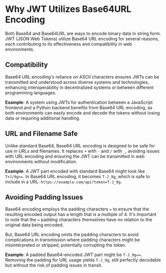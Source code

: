 # Why JWT Utilizes Base64URL Encoding
Both Base64 and Base64URL are ways to encode binary data in string form. JWT (JSON Web Tokens) utilize Base64 URL encoding for several reasons, each contributing to its effectiveness and compatibility in web environments.

## Compatibility

Base64 URL encoding's reliance on ASCII characters ensures JWTs can be transmitted and understood across diverse systems and technologies, enhancing interoperability in decentralized systems or between different programming languages.

**Example**: A system using JWTs for authentication between a JavaScript frontend and a Python backend benefits from Base64 URL encoding, as both environments can easily encode and decode the tokens without losing data or requiring additional handling.

## URL and Filename Safe

Unlike standard Base64, Base64 URL encoding is designed to be safe for use in URLs and filenames. It replaces `+` with `-` and `/` with `_`, avoiding issues with URL encoding and ensuring the JWT can be transmitted in web environments without modification.

**Example**: A JWT part encoded with standard Base64 might look like `T+J/9g==`. In Base64 URL encoding, it becomes `T-J_9g`, which is safe to include in a URL: `https://example.com/api?token=T-J_9g`.

## Avoiding Padding Issues

Base64 encoding employs the padding characters `=` to ensure that the resulting encoded output has a length that is a multiple of 4. It's important to note that the `=` padding characters themselves have no relation to the original data being encoded. 

But, Base64 URL encoding omits the padding characters to avoid complications in transmission where padding characters might be misinterpreted or stripped, potentially corrupting the token.

**Example**: A padded Base64-encoded JWT part might be `T-J_9g==`. Removing the padding for URL usage yields `T-J_9g`, still perfectly decodable but without the risk of padding issues in transit.